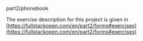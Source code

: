 part2/phonebook

The exercise description for this project is given in [https://fullstackopen.com/en/part2/forms#exercises](https://fullstackopen.com/en/part2/forms#exercises)
